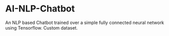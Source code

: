 # AI-NLP-Chatbot
An NLP based Chatbot trained over a simple fully connected neural network using Tensorflow. Custom dataset.
